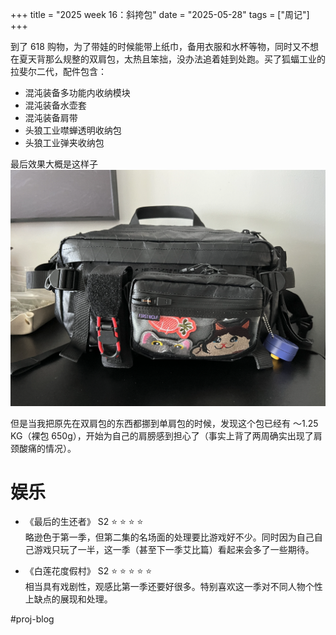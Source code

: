 +++
title = "2025 week 16：斜挎包"
date = "2025-05-28"
tags = ["周记"]
+++

到了 618 购物，为了带娃的时候能带上纸巾，备用衣服和水杯等物，同时又不想在夏天背那么规整的双肩包，太热且笨拙，没办法追着娃到处跑。买了狐蝠工业的拉斐尔二代，配件包含：

- 混沌装备多功能内收纳模块
- 混沌装备水壶套
- 混沌装备肩带
- 头狼工业噤蝉透明收纳包
- 头狼工业弹夹收纳包

最后效果大概是这样子
![斜挎包](/crossbody-bag.png)

但是当我把原先在双肩包的东西都挪到单肩包的时候，发现这个包已经有 ～1.25 KG（裸包 650g），开始为自己的肩膀感到担心了（事实上背了两周确实出现了肩颈酸痛的情况）。

# 娱乐

- 《最后的生还者》 S2  ⭐️   ⭐️   ⭐️   ⭐️    
略逊色于第一季，但第二集的名场面的处理要比游戏好不少。同时因为自己自己游戏只玩了一半，这一季（甚至下一季艾比篇）看起来会多了一些期待。

- 《白莲花度假村》 S2  ⭐️   ⭐️   ⭐️   ⭐️   ⭐️  
相当具有戏剧性，观感比第一季还要好很多。特别喜欢这一季对不同人物个性上缺点的展现和处理。


#proj-blog 

